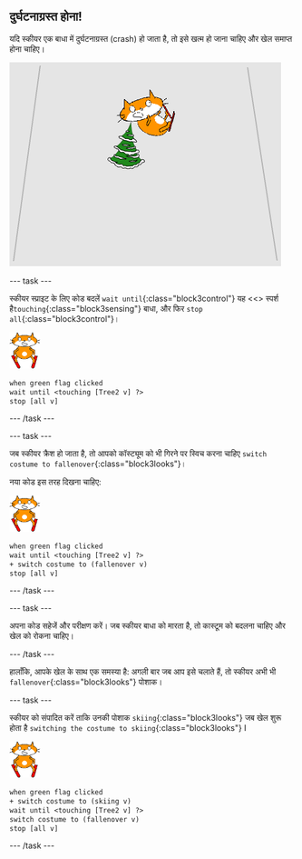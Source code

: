 ## दुर्घटनाग्रस्त होना!

यदि स्कीयर एक बाधा में दुर्घटनाग्रस्त (crash) हो जाता है, तो इसे खत्म हो जाना चाहिए और खेल समाप्त होना चाहिए।

![स्कीयर दुर्घटनाग्रस्त हो गया](images/skier_crash.png)

--- task ---

स्कीयर स्प्राइट के लिए कोड बदलें `wait until`{:class="block3control"}  यह <<> स्पर्श है`touching`{:class="block3sensing"} बाधा, और फिर `stop all`{:class="block3control"}।

![स्कीयर स्प्राइट](images/skier_sprite_small.png)

```blocks3
when green flag clicked
wait until <touching [Tree2 v] ?>
stop [all v]
```

--- /task ---

--- task ---

जब स्कीयर क्रैश हो जाता है, तो आपको कॉस्ट्यूम को भी गिरने पर स्विच करना चाहिए  `switch costume to fallenover`{:class="block3looks"}।

नया कोड इस तरह दिखना चाहिए:

![स्कीयर स्प्राइट](images/skier_sprite_small.png)

```blocks3
when green flag clicked
wait until <touching [Tree2 v] ?>
+ switch costume to (fallenover v)
stop [all v]
```

--- /task ---

--- task ---

अपना कोड सहेजें और परीक्षण करें। जब स्कीयर बाधा को मारता है, तो कास्टूम को बदलना चाहिए और खेल को रोकना चाहिए।

--- /task ---

हालाँकि, आपके खेल के साथ एक समस्या है: अगली बार जब आप इसे चलाते हैं, तो स्कीयर अभी भी `fallenover`{:class="block3looks"} पोशाक।

--- task ---

स्कीयर को संपादित करें ताकि उनकी पोशाक `skiing`{:class="block3looks"} जब खेल शुरू होता है `switching the costume to skiing`{:class="block3looks"} I

![स्कीयर स्प्राइट](images/skier_sprite_small.png)

```blocks3
when green flag clicked
+ switch costume to (skiing v)
wait until <touching [Tree2 v] ?>
switch costume to (fallenover v)
stop [all v]
```

--- /task ---